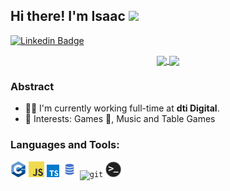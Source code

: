## Hi there! I'm Isaac <img src="https://raw.githubusercontent.com/iampavangandhi/iampavangandhi/master/gifs/Hi.gif" width="30px"></h2>

[![Linkedin Badge](https://img.shields.io/badge/-LinkedIn-0e76a8?style=flat-square&logo=Linkedin&logoColor=white)](https://linkedin.com/in/isaacslima)

<p align="center">
  <a href="https://github.com/isaacslima/github-readme-stats">
    <img
      align="center"
      src="https://github-readme-stats.vercel.app/api/top-langs/?username=isaacslima&layout=compact&theme=radical"
    />
  </a>
  <a href="https://github.com/isaacslima/github-readme-stats">
    <img
      align="center"
      height="165"
      src="https://github-readme-stats.vercel.app/api?username=isaacslima&count_private=true&show_icons=true&custom_title=Github%20Status&hide=issues&theme=radical"
    />
  </a>
</p>

### Abstract

- 👨‍💻 I'm currently working full-time at **dti Digital**.
- 💙 Interests: Games 👾, Music  and Table Games
### Languages and Tools:

<code><img height="25" src="https://raw.githubusercontent.com/github/explore/80688e429a7d4ef2fca1e82350fe8e3517d3494d/topics/cpp/cpp.png" alt="cpp"></code>
<code><img height="25" src="https://raw.githubusercontent.com/github/explore/80688e429a7d4ef2fca1e82350fe8e3517d3494d/topics/javascript/javascript.png" alt="javascript"></code>
<code><img height="20" src="https://raw.githubusercontent.com/github/explore/80688e429a7d4ef2fca1e82350fe8e3517d3494d/topics/typescript/typescript.png"></code>
<code><img height="25" src="https://raw.githubusercontent.com/github/explore/80688e429a7d4ef2fca1e82350fe8e3517d3494d/topics/sql/sql.png" alt="sql"></code>
<code><img height="25" src="https://devicons.github.io/devicon/devicon.git/icons/git/git-original.svg" alt="git"></code>
<code><img height="25" src="https://raw.githubusercontent.com/github/explore/80688e429a7d4ef2fca1e82350fe8e3517d3494d/topics/terminal/terminal.png" alt="terminal"></code>



